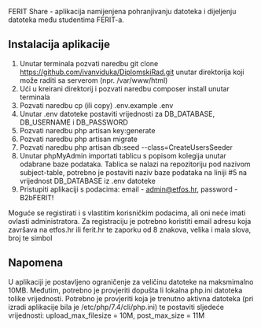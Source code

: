 FERIT Share - aplikacija namijenjena pohranjivanju datoteka i dijeljenju datoteka među studentima FERIT-a.

## Instalacija aplikacije
1. Unutar terminala pozvati naredbu git clone https://github.com/ivanviduka/DiplomskiRad.git unutar direktorija koji može raditi sa serverom (npr. /var/www/html)
2. Ući u kreirani direktorij i pozvati naredbu composer install unutar terminala
3. Pozvati naredbu cp (ili copy) .env.example .env
4. Unutar .env datoteke postaviti vrijednosti za DB_DATABASE, DB_USERNAME i DB_PASSWORD
5. Pozvati naredbu php artisan key:generate
6. Pozvati naredbu php artisan migrate
7. Pozvati naredbu php artisan db:seed --class=CreateUsersSeeder
8. Unutar phpMyAdmin importati tablicu s popisom kolegija unutar odabrane baze podataka. Tablica se nalazi na repozitoriju pod nazivom subject-table, potrebno je postaviti naziv baze podataka na liniji #5 na vrijednost DB_DATABASE iz .env datoteke
9. Pristupiti aplikaciji s podacima: email - admin@etfos.hr, password -  B2bFERIT!

Moguće se registirati i s vlastitim korisničkim podacima, ali oni neće imati ovlasti administratora.
Za registraciju je potrebno koristiti email adresu koja završava na etfos.hr ili ferit.hr te zaporku od 8 znakova, velika i mala slova, broj te simbol

## Napomena
U aplikaciji je postavljeno ograničenje za veličinu datoteke na maksmimalno 10MB. Međutim, potrebno je provjeriti dopušta li lokalna php.ini datoteka tolike vrijednosti. Potrebno je provjeriti koja je trenutno aktivna datoteka (pri izradi aplikacije bila je /etc/php/7.4/cli/php.ini) te postaviti sljedeće vrijednosti: upload_max_filesize = 10M, post_max_size = 11M
